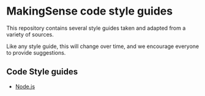 # MakingSense code style guides

This repository contains several style guides taken and adapted from a variety
of sources.

Like any style guide, this will change over time, and we encourage everyone to
provide suggestions.

## Code Style guides

- [Node.js](Node.js/Readme.md)